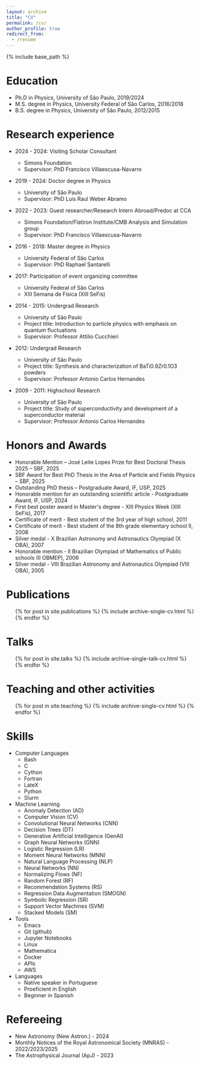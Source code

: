 ```yaml
---
layout: archive
title: "CV"
permalink: /cv/
author_profile: true
redirect_from:
  - /resume
---
```


{% include base_path %}

Education
======

* Ph.D in Physics, University of São Paulo, 2019/2024
* M.S. degree in Physics, University Federal of São Carlos, 2016/2018
* B.S. degree in Physics, University of São Paulo, 2012/2015

Research experience
======

* 2024 - 2024: Visiting Scholar Consultant
  * Simons Foundation
  * Supervisor: PhD Francisco Villaescusa-Navarro

* 2019 - 2024: Doctor degree in Physics
  * University of São Paulo
  * Supervisor: PhD Luis Raul Weber Abramo

* 2022 - 2023: Guest researcher/Research Intern Abroad/Predoc at CCA
  * Simons Foundation/Flatiron Institute/CMB Analysis and Simulation group
  * Supervisor: PhD Francisco Villaescusa-Navarro

* 2016 - 2018: Master degree in Physics
  * University Federal of São Carlos
  * Supervisor: PhD Raphael Santarelli

* 2017: Participation of event organizing committee
  * University Federal of São Carlos
  * XIII Semana de Física (XIII SeFís)

* 2014 - 2015: Undergrad Research
  * University of São Paulo
  * Project title: Introduction to particle physics with emphasis on quantum fluctuations
  * Supervisor: Professor Attilio Cucchieri

* 2012: Undergrad Research
  * University of São Paulo
  * Project title: Synthesis and characterization of BaTi0.9Zr0.1O3 powders
  * Supervisor: Professor Antonio Carlos Hernandes

* 2009 - 2011: Highschool Research
  * University of São Paulo
  * Project title: Study of superconductivity and development of a superconductor material
  * Supervisor: Professor Antonio Carlos Hernandes

Honors and Awards
======
* Honorable Mention – José Leite Lopes Prize for Best Doctoral Thesis 2025 – SBF, 2025
* SBF Award for Best PhD Thesis in the Area of Particle and Fields Physics – SBF, 2025
* Outstanding PhD thesis – Postgraduate Award, IF, USP, 2025 
* Honorable mention for an outstanding scientific article - Postgraduate Award, IF, USP, 2024
* First best poster award in Master's degree - XIII Physics Week (XIII SeFís), 2017
* Certificate of merit - Best student of the 3rd year of high school, 2011
* Certificate of merit - Best student of the 8th grade elementary school II, 2008
* Silver medal - X Brazilian Astronomy and Astronautics Olympiad (X OBA), 2007
* Honorable mention - II Brazilian Olympiad of Mathematics of Public schools (II OBMEP), 2006
* Silver medal - VIII Brazilian Astronomy and Astronautics Olympiad (VIII OBA), 2005

Publications
======
  <ul>{% for post in site.publications %}
    {% include archive-single-cv.html %}
  {% endfor %}</ul>

Talks
======
  <ul>{% for post in site.talks %}
    {% include archive-single-talk-cv.html %}
  {% endfor %}</ul>

Teaching and other activities 
======
  <ul>{% for post in site.teaching %}
    {% include archive-single-cv.html %}
  {% endfor %}</ul>
  
Skills
======
* Computer Languages
  * Bash
  * C
  * Cython
  * Fortran
  * LateX
  * Python
  * Slurm
* Machine Learning
  * Anomaly Detection (AD)
  * Computer Vision (CV)
  * Convolutional Neural Networks (CNN)
  * Decision Trees (DT)
  * Generative Artificial Intelligence (GenAI)
  * Graph Neural Networks (GNN)
  * Logistic Regression (LR)
  * Moment Neural Networks (MNN)
  * Natural Language Processing (NLP)
  * Neural Networks (NN)
  * Normalizing Flows (NF)
  * Random Forest (RF)
  * Recommendation Systems (RS)
  * Regression Data Augmentation (SMOGN)
  * Symbolic Regression (SR)
  * Support Vector Machines (SVM)
  * Stacked Models (SM)
* Tools
  * Emacs
  * Git (github)
  * Jupyter Notebooks
  * Linux
  * Mathematica
  * Docker
  * APIs
  * AWS
* Languages
  * Native speaker in Portuguese
  * Proeficient in English
  * Beginner in Spanish

Refereeing
======
* New Astronomy (New Astron.) - 2024
* Monthly Notices of the Royal Astronomical Society (MNRAS) - 2022/2023/2025
* The Astrophysical Journal (ApJ) - 2023
